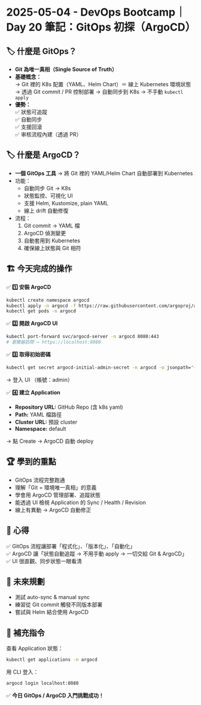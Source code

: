 
# 2025-05-04 - DevOps Bootcamp｜Day 20 筆記：GitOps 初探（ArgoCD）

## 🏷️ 什麼是 GitOps？

- **Git 為唯一真相（Single Source of Truth）**
- **基礎概念：**  
  → Git 裡的 K8s 配置（YAML、Helm Chart）＝ 線上 Kubernetes 環境狀態  
  → 透過 Git commit / PR 控制部署 → 自動同步到 K8s → 不手動 `kubectl apply`
- **優勢：**  
  ✅ 狀態可追蹤  
  ✅ 自動同步  
  ✅ 支援回滾  
  ✅ 审核流程內建（透過 PR）

## 🏷️ 什麼是 ArgoCD？

- **一個 GitOps 工具** → 將 Git 裡的 YAML/Helm Chart 自動部署到 Kubernetes
- 功能：
  - 自動同步 Git → K8s
  - 狀態監控、可視化 UI
  - 支援 Helm, Kustomize, plain YAML
  - 線上 drift 自動修復
- 流程：
  1. Git commit → YAML 檔
  2. ArgoCD 偵測變更
  3. 自動套用到 Kubernetes
  4. 確保線上狀態與 Git 相符

## 🏗️ 今天完成的操作

✅ **1️⃣ 安裝 ArgoCD**
```bash
kubectl create namespace argocd
kubectl apply -n argocd -f https://raw.githubusercontent.com/argoproj/argo-cd/stable/manifests/install.yaml
kubectl get pods -n argocd
```

✅ **2️⃣ 開啟 ArgoCD UI**
```bash
kubectl port-forward svc/argocd-server -n argocd 8080:443
# 瀏覽器訪問 → https://localhost:8080
```

✅ **3️⃣ 取得初始密碼**
```bash
kubectl get secret argocd-initial-admin-secret -n argocd -o jsonpath="{.data.password}" | base64 -d
```

→ 登入 UI （帳號：admin）

✅ **4️⃣ 建立 Application**
- **Repository URL:** GitHub Repo (含 k8s yaml)
- **Path:** YAML 檔路徑
- **Cluster URL:** 預設 cluster
- **Namespace:** default

→ 點 Create → ArgoCD 自動 deploy

## 🏆 學到的重點

- GitOps 流程完整跑通
- 理解「Git = 環境唯一真相」的意義
- 學會用 ArgoCD 管理部署、追蹤狀態
- 能透過 UI 檢視 Application 的 Sync / Health / Revision
- 線上有異動 → ArgoCD 自動修正

## 📌 心得

✅ GitOps 流程讓部署「程式化」、「版本化」、「自動化」  
✅ ArgoCD 讓「狀態自動追蹤 → 不用手動 apply → 一切交給 Git & ArgoCD」  
✅ UI 很直觀、同步狀態一眼看清

## 📝 未來規劃

- 測試 auto-sync & manual sync
- 練習從 Git commit 觸發不同版本部署
- 嘗試與 Helm 結合使用 ArgoCD

## 🔗 補充指令

查看 Application 狀態：
```bash
kubectl get applications -n argocd
```

用 CLI 登入：
```bash
argocd login localhost:8080
```

✅ **今日 GitOps / ArgoCD 入門挑戰成功！**
